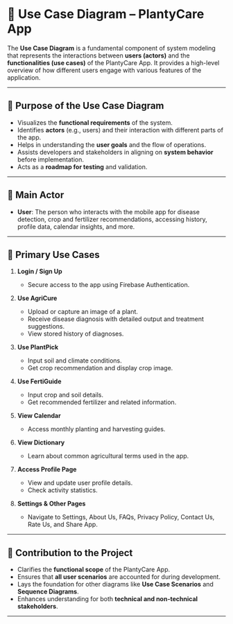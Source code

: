 # 📘 Use Case Diagram – PlantyCare App

The **Use Case Diagram** is a fundamental component of system modeling that represents the interactions between **users (actors)** and the **functionalities (use cases)** of the PlantyCare App. It provides a high-level overview of how different users engage with various features of the application.

---

## 🎯 Purpose of the Use Case Diagram

- Visualizes the **functional requirements** of the system.
- Identifies **actors** (e.g., users) and their interaction with different parts of the app.
- Helps in understanding the **user goals** and the flow of operations.
- Assists developers and stakeholders in aligning on **system behavior** before implementation.
- Acts as a **roadmap for testing** and validation.

---

## 👤 Main Actor

- **User**: The person who interacts with the mobile app for disease detection, crop and fertilizer recommendations, accessing history, profile data, calendar insights, and more.

---

## 🧩 Primary Use Cases

1. **Login / Sign Up**
   - Secure access to the app using Firebase Authentication.

2. **Use AgriCure**
   - Upload or capture an image of a plant.
   - Receive disease diagnosis with detailed output and treatment suggestions.
   - View stored history of diagnoses.

3. **Use PlantPick**
   - Input soil and climate conditions.
   - Get crop recommendation and display crop image.

4. **Use FertiGuide**
   - Input crop and soil details.
   - Get recommended fertilizer and related information.

5. **View Calendar**
   - Access monthly planting and harvesting guides.

6. **View Dictionary**
   - Learn about common agricultural terms used in the app.

7. **Access Profile Page**
   - View and update user profile details.
   - Check activity statistics.

8. **Settings & Other Pages**
   - Navigate to Settings, About Us, FAQs, Privacy Policy, Contact Us, Rate Us, and Share App.

---

## 🧠 Contribution to the Project

- Clarifies the **functional scope** of the PlantyCare App.
- Ensures that **all user scenarios** are accounted for during development.
- Lays the foundation for other diagrams like **Use Case Scenarios** and **Sequence Diagrams**.
- Enhances understanding for both **technical and non-technical stakeholders**.

---
